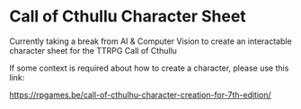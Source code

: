 # Call of Cthullu Character Sheet 


Currently taking a break from AI & Computer Vision to create an interactable character sheet for the TTRPG Call of Cthullu


If some context is required about how to create a character, please use this link:

https://rpgames.be/call-of-cthulhu-character-creation-for-7th-edition/ 
